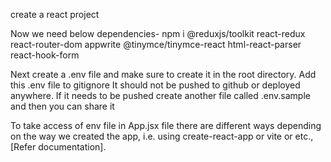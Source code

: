 create a react project

Now we need below dependencies-
npm i @reduxjs/toolkit react-redux react-router-dom appwrite @tinymce/tinymce-react html-react-parser
react-hook-form

Next create a .env file and make sure to create it in the root directory. Add this .env file to gitignore
It should not be pushed to github or deployed anywhere.
If it needs to be pushed create another file called .env.sample and then you can share it

To take access of env file in App.jsx file there are different ways depending on the way we created the app, 
i.e. using create-react-app or vite or etc., [Refer documentation]. 